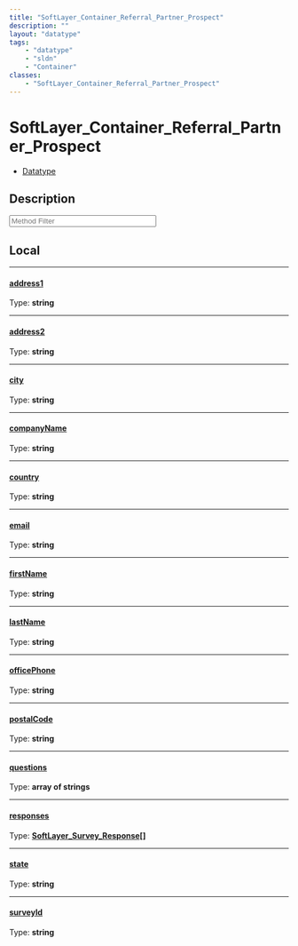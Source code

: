 ```yaml
---
title: "SoftLayer_Container_Referral_Partner_Prospect"
description: ""
layout: "datatype"
tags:
    - "datatype"
    - "sldn"
    - "Container"
classes:
    - "SoftLayer_Container_Referral_Partner_Prospect"
---
```


# SoftLayer_Container_Referral_Partner_Prospect
<div id='service-datatype'>
    <ul id='sldn-reference-tabs'>
        <li id='datatype'> <a href='/reference/datatypes/SoftLayer_Container_Referral_Partner_Prospect' >Datatype</a></li>
    </ul>
</div>

## Description 






<!-- Service Filer BEGIN -->
<div class="view-filters">
        <div class="clearfix">
            <div class="search-input-box">
                <input placeholder="Method Filter" onkeyup="titleSearch(inputId='prop-input', divId='properties', elementClass='prop-row')" 
                    type="text" id="prop-input" value="" size="30" maxlength="128" class="form-text">
            </div>
        </div>
</div>
<!-- Service Filer END -->

<div id="properties" class="content">
<div id="localProperties" class="prop-content" >

## Local
-----
[address1]: #address1
#### [address1]
  
<span class="type-label">Type: </span>**string**

-----
[address2]: #address2
#### [address2]
  
<span class="type-label">Type: </span>**string**

-----
[city]: #city
#### [city]
  
<span class="type-label">Type: </span>**string**

-----
[companyName]: #companyname
#### [companyName]
  
<span class="type-label">Type: </span>**string**

-----
[country]: #country
#### [country]
  
<span class="type-label">Type: </span>**string**

-----
[email]: #email
#### [email]
  
<span class="type-label">Type: </span>**string**

-----
[firstName]: #firstname
#### [firstName]
  
<span class="type-label">Type: </span>**string**

-----
[lastName]: #lastname
#### [lastName]
  
<span class="type-label">Type: </span>**string**

-----
[officePhone]: #officephone
#### [officePhone]
  
<span class="type-label">Type: </span>**string**

-----
[postalCode]: #postalcode
#### [postalCode]
  
<span class="type-label">Type: </span>**string**

-----
[questions]: #questions
#### [questions]
  
<span class="type-label">Type: </span>**array of strings**

-----
[responses]: #responses
#### [responses]
  
<span class="type-label">Type: </span>**<a href='/reference/datatypes/SoftLayer_Survey_Response'>SoftLayer_Survey_Response[] </a>**

-----
[state]: #state
#### [state]
  
<span class="type-label">Type: </span>**string**

-----
[surveyId]: #surveyid
#### [surveyId]
  
<span class="type-label">Type: </span>**string**

</div>
<!-- LOCAL PROPERTY END -->

</div>


